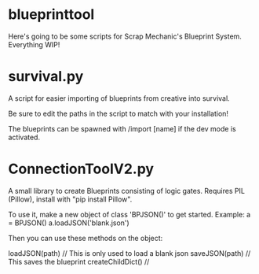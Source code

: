 # blueprinttool

Here's going to be some scripts for Scrap Mechanic's Blueprint System. Everything WIP!


# survival.py

A script for easier importing of blueprints from creative into survival.

Be sure to edit the paths in the script to match with your installation!

The blueprints can be spawned with /import [name] if the dev mode is activated.


# ConnectionToolV2.py

A small library to create Blueprints consisting of logic gates.
Requires PIL (Pillow), install with "pip install Pillow".

To use it, make a new object of class 'BPJSON()' to get started.
Example:
a = BPJSON()
a.loadJSON('blank.json')

Then you can use these methods on the object:

loadJSON(path) // This is only used to load a blank json 
saveJSON(path) // This saves the blueprint
createChildDict() // 
